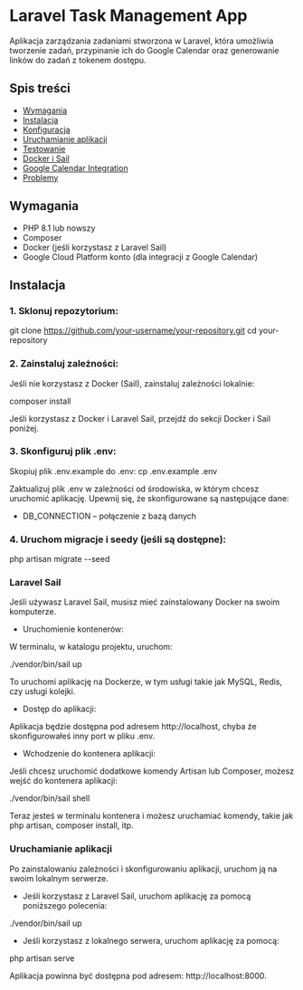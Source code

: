 # Laravel Task Management App

Aplikacja zarządzania zadaniami stworzona w Laravel, która umożliwia tworzenie zadań, przypinanie ich do Google Calendar oraz generowanie linków do zadań z tokenem dostępu.

## Spis treści

-   [Wymagania](#wymagania)
-   [Instalacja](#instalacja)
-   [Konfiguracja](#konfiguracja)
-   [Uruchamianie aplikacji](#uruchamianie-aplikacji)
-   [Testowanie](#testowanie)
-   [Docker i Sail](#docker-i-sail)
-   [Google Calendar Integration](#google-calendar-integration)
-   [Problemy](#problemy)

## Wymagania

-   PHP 8.1 lub nowszy
-   Composer
-   Docker (jeśli korzystasz z Laravel Sail)
-   Google Cloud Platform konto (dla integracji z Google Calendar)

## Instalacja

### 1. Sklonuj repozytorium:

git clone https://github.com/your-username/your-repository.git
cd your-repository

### 2. Zainstaluj zależności:

Jeśli nie korzystasz z Docker (Sail), zainstaluj zależności lokalnie:

composer install

Jeśli korzystasz z Docker i Laravel Sail, przejdź do sekcji Docker i Sail poniżej.

### 3. Skonfiguruj plik .env:

Skopiuj plik .env.example do .env:
cp .env.example .env

Zaktualizuj plik .env w zależności od środowiska, w którym chcesz uruchomić aplikację. Upewnij się, że skonfigurowane są następujące dane:

-   DB_CONNECTION – połączenie z bazą danych

### 4. Uruchom migracje i seedy (jeśli są dostępne):

php artisan migrate --seed

### Laravel Sail

Jeśli używasz Laravel Sail, musisz mieć zainstalowany Docker na swoim komputerze.

-   Uruchomienie kontenerów:

W terminalu, w katalogu projektu, uruchom:

./vendor/bin/sail up

To uruchomi aplikację na Dockerze, w tym usługi takie jak MySQL, Redis, czy usługi kolejki.

-   Dostęp do aplikacji:

Aplikacja będzie dostępna pod adresem http://localhost, chyba że skonfigurowałeś inny port w pliku .env.

-   Wchodzenie do kontenera aplikacji:

Jeśli chcesz uruchomić dodatkowe komendy Artisan lub Composer, możesz wejść do kontenera aplikacji:

./vendor/bin/sail shell

Teraz jesteś w terminalu kontenera i możesz uruchamiać komendy, takie jak php artisan, composer install, itp.

### Uruchamianie aplikacji

Po zainstalowaniu zależności i skonfigurowaniu aplikacji, uruchom ją na swoim lokalnym serwerze.

-   Jeśli korzystasz z Laravel Sail, uruchom aplikację za pomocą poniższego polecenia:

./vendor/bin/sail up

-   Jeśli korzystasz z lokalnego serwera, uruchom aplikację za pomocą:

php artisan serve

Aplikacja powinna być dostępna pod adresem: http://localhost:8000.
